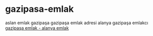 # gazipasa-emlak
aslan emlak gazipaşa
gazipaşa emlak adresi
alanya gazipaşa emlakcı
<a href="www.aslanemlakgazipasa.com" rel="nofollow"><font style="vertical-align: inherit;"><font style="vertical-align: inherit;">gazipaşa emlak - alanya emlak</font></font></a>
